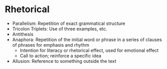 # Rhetorical

- Parallelism: Repetition of exact grammatical structure
- Tricolon Triplets: Use of three examples, etc.
- Antithesis
- Anaphora: Repetition of the initial word or phrase in a series of clauses of phrases for emphasis and rhythm
    - Intention for literacy or rhetorical effect, used for emotional effect
    - Call to action; reinforce a specific idea
- Allusion: Reference to something outside the text